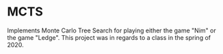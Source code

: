 # MCTS

Implements Monte Carlo Tree Search for playing either the game "Nim" or the game "Ledge". This project was in regards to a class in the spring of 2020.
